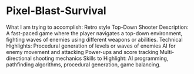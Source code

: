 # Pixel-Blast-Survival

What I am trying to accomplish:
Retro style Top-Down Shooter
Description: A fast-paced game where the player navigates a top-down environment, fighting waves of enemies using different weapons or abilities.
Technical Highlights:
Procedural generation of levels or waves of enemies
AI for enemy movement and attacking
Power-ups and score tracking
Multi-directional shooting mechanics
Skills to Highlight: AI programming, pathfinding algorithms, procedural generation, game balancing.



